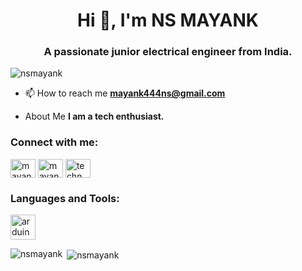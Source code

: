 <h1 align="center">Hi 👋, I'm NS MAYANK</h1>
<h3 align="center">A passionate junior electrical engineer from India.</h3>

<p align="left"> <img src="https://komarev.com/ghpvc/?username=nsmayank&label=Profile%20views&color=0e75b6&style=flat" alt="nsmayank" /> </p>

- 📫 How to reach me **mayank444ns@gmail.com**

- About Me **I am a tech enthusiast.**

<h3 align="left">Connect with me:</h3>
<p align="left">
<a href="https://linkedin.com/in/mayank mandal" target="blank"><img align="center" src="https://raw.githubusercontent.com/rahuldkjain/github-profile-readme-generator/master/src/images/icons/Social/linked-in-alt.svg" alt="mayank mandal" height="30" width="40" /></a>
<a href="https://fb.com/mayank mandal" target="blank"><img align="center" src="https://raw.githubusercontent.com/rahuldkjain/github-profile-readme-generator/master/src/images/icons/Social/facebook.svg" alt="mayank mandal" height="30" width="40" /></a>
<a href="https://instagram.com/techn_soul" target="blank"><img align="center" src="https://raw.githubusercontent.com/rahuldkjain/github-profile-readme-generator/master/src/images/icons/Social/instagram.svg" alt="techn_soul" height="30" width="40" /></a>
</p>

<h3 align="left">Languages and Tools:</h3>
<p align="left"> <a href="https://www.arduino.cc/" target="_blank" rel="noreferrer"> <img src="https://cdn.worldvectorlogo.com/logos/arduino-1.svg" alt="arduino" width="40" height="40"/> </a> </p>

<p><img align="left" src="https://github-readme-stats.vercel.app/api/top-langs?username=nsmayank&show_icons=true&locale=en&layout=compact" alt="nsmayank" /></p>

<p>&nbsp;<img align="center" src="https://github-readme-stats.vercel.app/api?username=nsmayank&show_icons=true&locale=en" alt="nsmayank" /></p>

